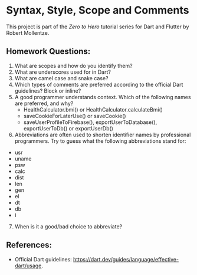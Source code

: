 # Syntax, Style, Scope and Comments

This project is part of the *Zero to Hero* tutorial series for Dart and Flutter by Robert Mollentze.

## Homework Questions:

1. What are scopes and how do you identify them?
2. What are underscores used for in Dart?
3. What are camel case and snake case?
4. Which types of comments are preferred according to the official Dart guidelines? Block or inline?
5. A good programmer understands context. Which of the following names are preferred, and why?
    - HealthCalculator.bmi() or HealthCalculator.calculateBmi()
    - saveCookieForLaterUse() or saveCookie()
    - saveUserProfileToFirebase(), exportUserToDatabase(), exportUserToDb() or exportUserDb()
6. Abbreviations are often used to shorten identifier names by professional programmers. Try to guess what the following abbreviations stand for:
- usr
- uname
- psw
- calc
- dist
- len
- gen
- el
- dt
- db
- i
7. When is it a good/bad choice to abbreviate?

## References:

* Official Dart guidelines: https://dart.dev/guides/language/effective-dart/usage.